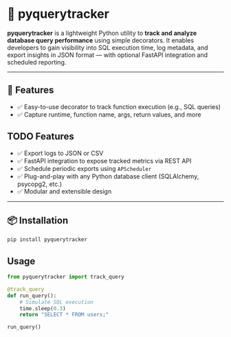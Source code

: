 # 🐍 pyquerytracker

**pyquerytracker** is a lightweight Python utility to **track and analyze database query performance** using simple decorators. It enables developers to gain visibility into SQL execution time, log metadata, and export insights in JSON format — with optional FastAPI integration and scheduled reporting.

---

## 🚀 Features

- ✅ Easy-to-use decorator to track function execution (e.g., SQL queries)
- ✅ Capture runtime, function name, args, return values, and more

## TODO Features
- ✅ Export logs to JSON or CSV
- ✅ FastAPI integration to expose tracked metrics via REST API
- ✅ Schedule periodic exports using `APScheduler`
- ✅ Plug-and-play with any Python database client (SQLAlchemy, psycopg2, etc.)
- ✅ Modular and extensible design

---

## 📦 Installation

```bash
pip install pyquerytracker
```

## Usage

```python
from pyquerytracker import track_query

@track_query
def run_query():
    # Simulate SQL execution
    time.sleep(0.3)
    return "SELECT * FROM users;"

run_query()
```